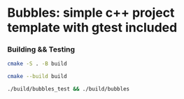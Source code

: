 # Bubbles: simple c++ project template with gtest included

### Building && Testing

```bash
cmake -S . -B build

cmake --build build

./build/bubbles_test && ./build/bubbles
```